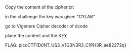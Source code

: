 Copy the content of the cipher.txt

in the challenge the key was given "CYLAB"

go to Vigenere Cipher decoder of  dcode

place the content and the KEY

FLAG: picoCTF{D0NT_US3_V1G3N3R3_C1PH3R_ae82272q}
